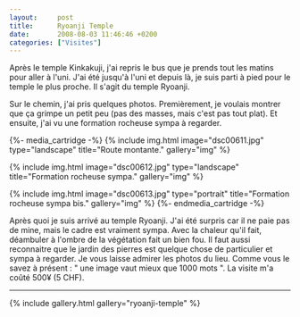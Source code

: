 ```yaml
---
layout:     post
title:      Ryoanji Temple
date:       2008-08-03 11:46:46 +0200
categories: ["Visites"]
---
```


Après le temple Kinkakuji, j'ai repris le bus que je prends tout les matins pour aller à l'uni. J'ai été jusqu'à
l'uni et depuis là, je suis parti à pied pour le temple le plus proche. Il s'agit du temple Ryoanji.

<!--more-->

Sur le chemin, j'ai pris quelques photos. Premièrement, je voulais montrer que ça grimpe un petit peu (pas des
masses, mais c'est pas tout plat). Et ensuite, j'ai vu une formation rocheuse sympa à regarder.

{%- media_cartridge -%}
{% include img.html
    image="dsc00611.jpg"
    type="landscape"
    title="Route montante."
    gallery="img"
%}

{% include img.html
    image="dsc00612.jpg"
    type="landscape"
    title="Formation rocheuse sympa."
    gallery="img"
%}

{% include img.html
    image="dsc00613.jpg"
    type="portrait"
    title="Formation rocheuse sympa bis."
    gallery="img"
%}
{%- endmedia_cartridge -%}

Après quoi je suis arrivé au temple Ryoanji. J'ai été surpris car il ne paie pas de mine, mais le cadre est
vraiment sympa. Avec la chaleur qu'il fait, déambuler à l'ombre de la végétation fait un bien fou. Il faut aussi
reconnaitre que le jardin des pierres est quelque chose de particulier et sympa à regarder. Je vous laisse admirer
les photos du lieu. Comme vous le savez à présent : " une image vaut mieux que 1000 mots ". La visite m'a coûté
500¥ (5 CHF).

-----

{% include gallery.html gallery="ryoanji-temple" %}
